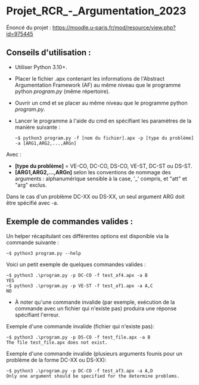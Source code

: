 # Projet_RCR_-_Argumentation_2023

Énoncé du projet :
https://moodle.u-paris.fr/mod/resource/view.php?id=975445  

## Conseils d'utilisation :
- Utiliser Python 3.10+.  
- Placer le fichier .apx contenant les informations de l'Abstract Argumentation Framework (AF) au même niveau que le programme python *program.py* (même répertoire).  
-  Ouvrir un cmd et se placer au même niveau que le programme python *program.py*.

- Lancer le programme à l'aide du cmd en spécifiant les paramètres de la manière suivante :

      ~$ python3 program.py -f [nom du fichier].apx -p [type du problème] -a [ARG1,ARG2,...,ARGn]
 

Avec :
-   **[type du problème]** = VE-CO, DC-CO, DS-CO, VE-ST, DC-ST ou DS-ST.  
-   **[ARG1,ARG2,...,ARGn]** selon les conventions de nommage des arguments : alphanumérique sensible à la case, '_' compris, et "att" et "arg" exclus.

Dans le cas d'un problème DC-XX ou DS-XX, un seul argument ARG doit être spécifié avec -a.  

## Exemple de commandes valides :
Un helper récapitulant ces différentes options est disponible via la commande suivante :

    ~$ python3 program.py --help

Voici un petit exemple de quelques commandes valides :

    ~$ python3 .\program.py -p DC-CO -f test_af4.apx -a B
    YES
    ~$ python3 .\program.py -p VE-ST -f test_af1.apx -a A,C
    NO

* À noter qu'une commande invalide (par exemple, exécution de la commande avec un fichier qui n'existe pas) produira une réponse spécifiant l'erreur.

Exemple d'une commande invalide (fichier qui n'existe pas):

    ~$ python3 .\program.py -p DS-CO -f test_file.apx -a B
    The file test_file.apx does not exist.      

Exemple d'une commande invalide (plusieurs arguments founis pour un problème de la forme DC-XX ou DS-XX):

    ~$ python3 .\program.py -p DC-CO -f test_af3.apx -a A,D
    Only one argument should be specified for the determine problems.   
